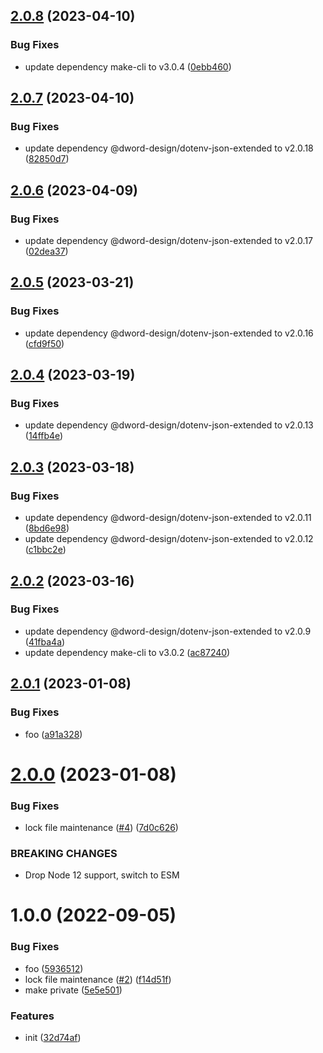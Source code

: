 ## [2.0.8](https://github.com/dword-design/notion-get-property-id/compare/v2.0.7...v2.0.8) (2023-04-10)


### Bug Fixes

* update dependency make-cli to v3.0.4 ([0ebb460](https://github.com/dword-design/notion-get-property-id/commit/0ebb4604ed44a992d6a73b110bc96d435a1ef287))

## [2.0.7](https://github.com/dword-design/notion-get-property-id/compare/v2.0.6...v2.0.7) (2023-04-10)


### Bug Fixes

* update dependency @dword-design/dotenv-json-extended to v2.0.18 ([82850d7](https://github.com/dword-design/notion-get-property-id/commit/82850d75c167062054d7ee5acc2fbd81d4513027))

## [2.0.6](https://github.com/dword-design/notion-get-property-id/compare/v2.0.5...v2.0.6) (2023-04-09)


### Bug Fixes

* update dependency @dword-design/dotenv-json-extended to v2.0.17 ([02dea37](https://github.com/dword-design/notion-get-property-id/commit/02dea37bd71b0d59f4517349defebc25133bca05))

## [2.0.5](https://github.com/dword-design/notion-get-property-id/compare/v2.0.4...v2.0.5) (2023-03-21)


### Bug Fixes

* update dependency @dword-design/dotenv-json-extended to v2.0.16 ([cfd9f50](https://github.com/dword-design/notion-get-property-id/commit/cfd9f50b3af22edb5ede220eabcfaa6e2c66ddf4))

## [2.0.4](https://github.com/dword-design/notion-get-property-id/compare/v2.0.3...v2.0.4) (2023-03-19)


### Bug Fixes

* update dependency @dword-design/dotenv-json-extended to v2.0.13 ([14ffb4e](https://github.com/dword-design/notion-get-property-id/commit/14ffb4e7baf88e302aebddc481c634f63251cff3))

## [2.0.3](https://github.com/dword-design/notion-get-property-id/compare/v2.0.2...v2.0.3) (2023-03-18)


### Bug Fixes

* update dependency @dword-design/dotenv-json-extended to v2.0.11 ([8bd6e98](https://github.com/dword-design/notion-get-property-id/commit/8bd6e98e53f9839de4f9c6d034783c2889cfd2af))
* update dependency @dword-design/dotenv-json-extended to v2.0.12 ([c1bbc2e](https://github.com/dword-design/notion-get-property-id/commit/c1bbc2e2f4020e23e6b0ca5aaba9c23fc951b2a5))

## [2.0.2](https://github.com/dword-design/notion-get-property-id/compare/v2.0.1...v2.0.2) (2023-03-16)


### Bug Fixes

* update dependency @dword-design/dotenv-json-extended to v2.0.9 ([41fba4a](https://github.com/dword-design/notion-get-property-id/commit/41fba4a9eefbf6f306b3b03d5c3d3cde0f2bc9ac))
* update dependency make-cli to v3.0.2 ([ac87240](https://github.com/dword-design/notion-get-property-id/commit/ac87240994e6309e27c5bfb03e151f414e892889))

## [2.0.1](https://github.com/dword-design/notion-get-property-id/compare/v2.0.0...v2.0.1) (2023-01-08)


### Bug Fixes

* foo ([a91a328](https://github.com/dword-design/notion-get-property-id/commit/a91a328ad3bc173f8df8e7b1165b8a2b40a7b3f1))

# [2.0.0](https://github.com/dword-design/notion-get-property-id/compare/v1.0.0...v2.0.0) (2023-01-08)


### Bug Fixes

* lock file maintenance ([#4](https://github.com/dword-design/notion-get-property-id/issues/4)) ([7d0c626](https://github.com/dword-design/notion-get-property-id/commit/7d0c6266a658e891c01b718781e9fa20eb2f1e07))


### BREAKING CHANGES

* Drop Node 12 support, switch to ESM

# 1.0.0 (2022-09-05)


### Bug Fixes

* foo ([5936512](https://github.com/dword-design/notion-get-property-id/commit/5936512ec97fe6cf1c1f7aa71c71844df97669bf))
* lock file maintenance ([#2](https://github.com/dword-design/notion-get-property-id/issues/2)) ([f14d51f](https://github.com/dword-design/notion-get-property-id/commit/f14d51ff73278d6a2fedb69444f6ed4a88693d2b))
* make private ([5e5e501](https://github.com/dword-design/notion-get-property-id/commit/5e5e501f90e48c97d247a7e2d72c2cad45015fc8))


### Features

* init ([32d74af](https://github.com/dword-design/notion-get-property-id/commit/32d74afb65f7254448b02b6a2129aea33d410444))
